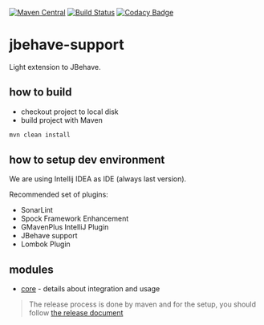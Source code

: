 [![Maven Central](https://maven-badges.herokuapp.com/maven-central/org.jbehavesupport/jbehave-support-core/badge.svg)](https://maven-badges.herokuapp.com/maven-central/org.jbehavesupport/jbehave-support-core)
[![Build Status](https://travis-ci.org/EmbedITCZ/jbehave-support.svg?branch=master)](https://travis-ci.org/EmbedITCZ/jbehave-support)
[![Codacy Badge](https://api.codacy.com/project/badge/Grade/1e5c39dfaa6240b8b448d0df114c0d8e)](https://www.codacy.com/app/jbehavesupport/jbehave-support?utm_source=github.com&amp;utm_medium=referral&amp;utm_content=EmbedITCZ/jbehave-support&amp;utm_campaign=Badge_Grade)
# jbehave-support
Light extension to JBehave.

## how to build
- checkout project to local disk
- build project with Maven
```bash
mvn clean install
```

## how to setup dev environment
We are using Intellij IDEA as IDE (always last version). 

Recommended set of plugins:
- SonarLint
- Spock Framework Enhancement
- GMavenPlus IntelliJ Plugin
- JBehave support
- Lombok Plugin

## modules
- [core](jbehave-support-core/README.md) - details about integration and usage 

>
> The release process is done by maven and for the setup, you should follow [the release document](docs/Release.md)
> 
